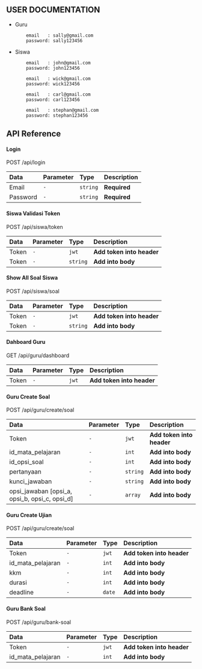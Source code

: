 ## USER DOCUMENTATION

- Guru
    ```
        email   : sally@gmail.com
        password: sally123456
    ```

- Siswa 
    ```
        email   : john@gmail.com
        password: john123456 
    ```
    ```
        email   : wick@gmail.com
        password: wick123456 
    ```
    ```
        email   : carl@gmail.com
        password: carl123456 
    ```
    ```
        email   : stephan@gmail.com
        password: stephan123456 
    ```


## API Reference

#### Login


  POST /api/login

| Data     | Parameter | Type     | Description                |
| :--------| :-------- | :------- | :------------------------- |
| Email         | `-`       | `string` | **Required**|
| Password         | `-`       | `string` | **Required**|


#### Siswa Validasi Token

  POST /api/siswa/token

| Data     | Parameter | Type     | Description                |
| :--------| :-------- | :------- | :------------------------- |
| Token        | `-`       | `jwt` | **Add token into header**|
| Token        | `-`       | `string` | **Add into body**|

#### Show All Soal Siswa

  POST /api/siswa/soal

| Data     | Parameter | Type     | Description                |
| :--------| :-------- | :------- | :------------------------- |
| Token        | `-`       | `jwt` | **Add token into header**|
| Token        | `-`       | `string` | **Add into body**|


#### Dahboard Guru

  GET /api/guru/dashboard

| Data     | Parameter | Type     | Description                |
| :--------| :-------- | :------- | :------------------------- |
| Token        | `-`       | `jwt` | **Add token into header**|

#### Guru Create Soal

  POST /api/guru/create/soal

| Data     | Parameter | Type     | Description                |
| :--------| :-------- | :------- | :------------------------- |
| Token        | `-`       | `jwt` | **Add token into header**|
| id_mata_pelajaran        | `-`       | `int` | **Add into body**|
| id_opsi_soal        | `-`       | `int` | **Add into body**|
| pertanyaan        | `-`       | `string` | **Add into body**|
| kunci_jawaban        | `-`       | `string` | **Add into body**|
| opsi_jawaban [opsi_a, opsi_b, opsi_c, opsi_d]        | `-`       | `array` | **Add into body**|

#### Guru Create Ujian

  POST /api/guru/create/soal

| Data     | Parameter | Type     | Description                |
| :--------| :-------- | :------- | :------------------------- |
| Token        | `-`       | `jwt` | **Add token into header**|
| id_mata_pelajaran        | `-`       | `int` | **Add into body**|
| kkm        | `-`       | `int` | **Add into body**|
| durasi        | `-`       | `int` | **Add into body**|
| deadline        | `-`       | `date` | **Add into body**|

#### Guru Bank Soal

  POST /api/guru/bank-soal

| Data     | Parameter | Type     | Description                |
| :--------| :-------- | :------- | :------------------------- |
| Token        | `-`       | `jwt` | **Add token into header**|
| id_mata_pelajaran        | `-`       | `int` | **Add into body**|

